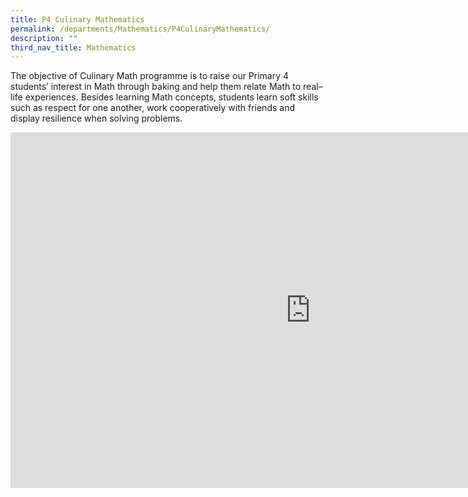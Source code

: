 ```yaml
---
title: P4 Culinary Mathematics
permalink: /departments/Mathematics/P4CulinaryMathematics/
description: ""
third_nav_title: Mathematics
---
```

The objective of Culinary Math programme is to raise our Primary 4 students’ interest in Math through baking and help them relate Math to real–life experiences. Besides learning Math concepts, students learn soft skills such as respect for one another, work cooperatively with friends and display resilience when solving problems.

<iframe allowfullscreen="true" height="569" width="960" frameborder="0" src="https://docs.google.com/presentation/d/e/2PACX-1vQSkWM1Us-xlOna99Wsd6Q2m91r0XHzmZMFF5NKvPscgObo9HTFX78NbxhJEtBu17ikylKrn8cUilMu/embed?start=true&amp;loop=true&amp;delayms=10000"></iframe>